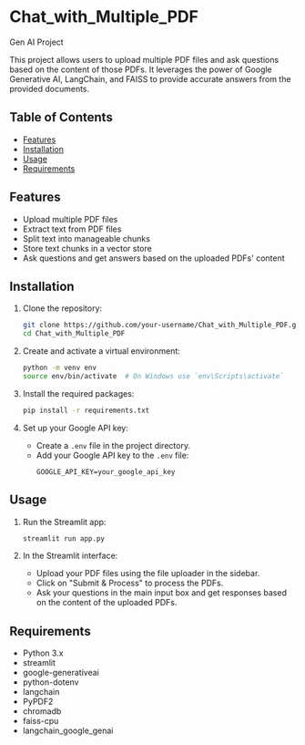 # Chat_with_Multiple_PDF
Gen AI Project

This project allows users to upload multiple PDF files and ask questions based on the content of those PDFs. It leverages the power of Google Generative AI, LangChain, and FAISS to provide accurate answers from the provided documents.

## Table of Contents
- [Features](#features)
- [Installation](#installation)
- [Usage](#usage)
- [Requirements](#requirements)


## Features
- Upload multiple PDF files
- Extract text from PDF files
- Split text into manageable chunks
- Store text chunks in a vector store
- Ask questions and get answers based on the uploaded PDFs' content

## Installation

1. Clone the repository:
    ```bash
    git clone https://github.com/your-username/Chat_with_Multiple_PDF.git
    cd Chat_with_Multiple_PDF
    ```

2. Create and activate a virtual environment:
    ```bash
    python -m venv env
    source env/bin/activate  # On Windows use `env\Scripts\activate`
    ```

3. Install the required packages:
    ```bash
    pip install -r requirements.txt
    ```

4. Set up your Google API key:
    - Create a `.env` file in the project directory.
    - Add your Google API key to the `.env` file:
      ```
      GOOGLE_API_KEY=your_google_api_key
      ```

## Usage

1. Run the Streamlit app:
    ```bash
    streamlit run app.py
    ```

2. In the Streamlit interface:
    - Upload your PDF files using the file uploader in the sidebar.
    - Click on "Submit & Process" to process the PDFs.
    - Ask your questions in the main input box and get responses based on the content of the uploaded PDFs.

## Requirements

- Python 3.x
- streamlit
- google-generativeai
- python-dotenv
- langchain
- PyPDF2
- chromadb
- faiss-cpu
- langchain_google_genai
